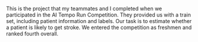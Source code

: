 This is the project that my teammates and I completed when we participated in the AI Tempo Run Competition.
They provided us with a train set, including patient information and labels. 
Our task is to estimate whether a patient is likely to get stroke.
We entered the competition as freshmen and ranked fourth overall.
